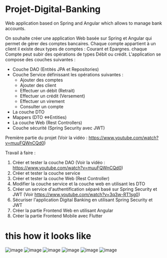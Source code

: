 # Projet-Digital-Banking
Web application based on Spring and Angular which allows to manage bank accounts.

On souhaite créer une application Web basée sur Spring et Angular qui permet de gérer des comptes bancaires. Chaque compte appartient à un client il existe deux types de comptes : Courant et Epargnes. chaque Compte peut subir des opérations de types Débit ou crédit.
L'application se compose des couches suivantes :
 - Couche DAO (Entités JPA et Repositories)
 - Couche Service définissant les opérations suivantes :
    - Ajouter des comptes
    - Ajouter des client
    - Effectuer un débit (Retrait)
    - Effectuer un crédit (Versement)
    - Effectuer un virement
    - Consulter un compte
- La couche DTO
- Mappers (DTO <=>Entities)
- La couche Web (Rest Controllers)
- Couche sécurité (Spring Security avec JWT)

Première partie du projet (Voir la vidéo : https://www.youtube.com/watch?v=muuFQWnCQd0)

Travail à faire :
  1. Créer et tester la couche DAO (Voir la vidéo : https://www.youtube.com/watch?v=muuFQWnCQd0)
  2. Créer et tester la couche service
  3. Créer et tester la couche Web (Rest Controller)
  4. Modifier la couche service et la couche web  en utilisant les DTO
  5. Créer un service d'authentification séparé basé sur Spring Security et JWT (Voir https://www.youtube.com/watch?v=3q3w-RT1sg0)
  6. Sécuriser l'application Digital Banking en utilisant Spring Security et JWT
  7. Créer la partie Frontend Web en utilisant Angular
  8. Créer la partie Frontend Mobile avec Flutter
# this how it looks like
![image](https://user-images.githubusercontent.com/80116765/172027655-db99ba33-9261-4b12-af7e-5f63b9e5454f.png)
![image](https://user-images.githubusercontent.com/80116765/170832434-5adcc43a-a615-4f6c-baae-2cdc848c43f2.png)
![image](https://user-images.githubusercontent.com/80116765/170832441-e50374b8-2bb0-401d-847d-3a7fafe2aa65.png)
![image](https://user-images.githubusercontent.com/80116765/170832446-2cbcf29f-2a89-49c3-9a74-d833994e404e.png)
![image](https://user-images.githubusercontent.com/80116765/170832451-eed89a67-2d33-4a07-8b5b-a7310541d2e5.png)
![image](https://user-images.githubusercontent.com/80116765/170832458-cbe3a83f-bdf5-4d77-8710-59a7488fb57a.png)

